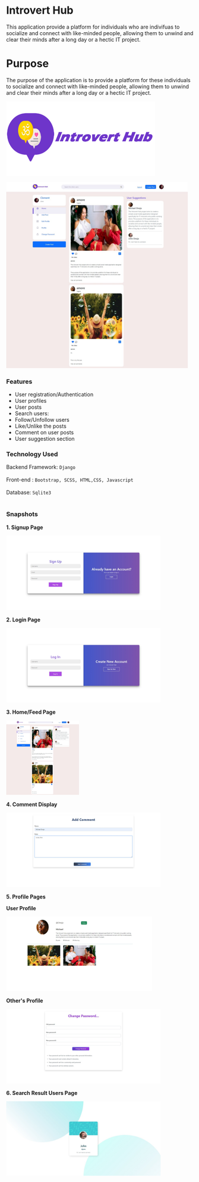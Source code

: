 # Introvert Hub

This application provide a platform for individuals who are indivifuas to socialize and connect with like-minded people, allowing them to unwind and clear their minds after a long day or a hectic IT project.

# Purpose

The purpose of the application is to provide a platform for these individuals to socialize and connect with like-minded people, allowing them to unwind and clear their minds after a long day or a hectic IT project.


<p align="leftr"> <img src="https://github.com/onoja5/Introvert_Hub/blob/main/socials/static/images/truffle.png" height=200 /> </p>


<p align="left"> <img src="https://github.com/onoja5/Introvert_Hub/blob/main/socials/static/images/home.jpeg" height=500 /> </p>




### Features

- User registration/Authentication
- User profiles
- User posts
- Search users:
- Follow/Unfollow users
- Like/Unlike the posts
- Comment on user posts
- User suggestion section


### Technology Used

Backend Framework: `Django`
<br/><br/>
Front-end : `Bootstrap, SCSS, HTML,CSS, Javascript`
<br/><br/>
Database: `Sqlite3`
<br/><br/>

  
 ### Snapshots

**1. Signup Page**

<p align="left"> <img src="https://github.com/onoja5/Introvert_Hub/blob/main/socials/static/images/signup.jpeg" height=200 /> </p>

**2. Login Page**

<p align="left"> <img src="https://github.com/onoja5/Introvert_Hub/blob/main/socials/static/images/login.jpeg" height=200 /> </p>

**3. Home/Feed Page**

<p align="left"> <img src="https://github.com/onoja5/Introvert_Hub/blob/main/socials/static/images/home.jpeg" height=200 /> </p>

**4. Comment Display**

<p align="left"> <img src="https://github.com/onoja5/Introvert_Hub/blob/main/socials/static/images/comment.jpeg" height=200 /> </p>

**5. Profile Pages**

**User Profile**

<p align="left"> <img src="https://github.com/onoja5/Introvert_Hub/blob/main/socials/static/images/profile.jpeg" height=200 /> </p>

**Other's Profile**

<p align="left"> <img src="https://github.com/onoja5/Introvert_Hub/blob/main/socials/static/images/password.jpeg" height=200 /> </p>


**6. Search Result Users Page**

<p align="left"> <img src="https://github.com/onoja5/Introvert_Hub/blob/main/socials/static/images/search.jpeg" height=200 /> </p>

